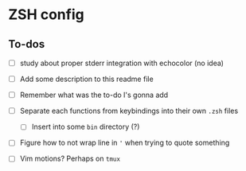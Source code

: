 # ZSH config

## To-dos
- [ ] study about proper stderr integration with echocolor (no idea)

- [ ] Add some description to this readme file
- [ ] Remember what was the to-do I's gonna add
- [ ] Separate each functions from keybindings into their own `.zsh` files
    - [ ] Insert into some `bin` directory (?)
- [ ] Figure how to not wrap line in `'` when trying to quote something
- [ ] Vim motions? Perhaps on `tmux`
